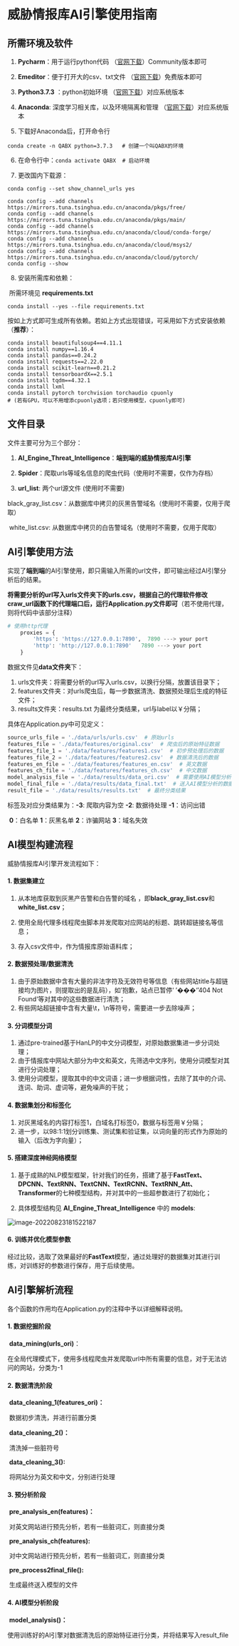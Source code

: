 # 威胁情报库AI引擎使用指南

## 所需环境及软件

1. **Pycharm**：用于运行python代码 （[官网下载](https://www.jetbrains.com/pycharm/download/#section=windows)）Community版本即可

2. **Emeditor**：便于打开大的csv、txt文件 （[官网下载](https://www.emeditor.com/download/)）免费版本即可

3. **Python3.7.3** ：python初始环境  （[官网下载](https://www.python.org/downloads/release/python-373/)）对应系统版本

4. **Anaconda**: 深度学习相关库，以及环境隔离和管理  （[官网下载](https://www.anaconda.com/)）对应系统版本

5. 下载好Anaconda后，打开命令行

```shell
conda create -n QABX python=3.7.3   # 创建一个叫QABX的环境
```

6. 在命令行中：`conda activate QABX  # 启动环境`

7. 更改国内下载源：

```shell
conda config --set show_channel_urls yes

conda config --add channels https://mirrors.tuna.tsinghua.edu.cn/anaconda/pkgs/free/
conda config --add channels https://mirrors.tuna.tsinghua.edu.cn/anaconda/pkgs/main/
conda config --add channels https://mirrors.tuna.tsinghua.edu.cn/anaconda/cloud/conda-forge/
conda config --add channels https://mirrors.tuna.tsinghua.edu.cn/anaconda/cloud/msys2/
conda config --add channels https://mirrors.tuna.tsinghua.edu.cn/anaconda/cloud/pytorch/
conda config --show
```

8. 安装所需库和依赖：

​	所需环境见 **requirements.txt**

```shell
conda install --yes --file requirements.txt
```

按如上方式即可生成所有依赖。若如上方式出现错误，可采用如下方式安装依赖（**推荐**）：

```shell
conda install beautifulsoup4==4.11.1
conda install numpy==1.16.4
conda install pandas==0.24.2
conda install requests==2.22.0
conda install scikit-learn==0.21.2
conda install tensorboardX==2.5.1
conda install tqdm==4.32.1
conda install lxml
conda install pytorch torchvision torchaudio cpuonly
# (若有GPU，可以不用增添cpuonly选项；若只使用模型，cpuonly即可)
```



## 文件目录

文件主要可分为三个部分：

1. **AI_Engine_Threat_Intelligence**：**端到端的威胁情报库AI引擎**

2. **Spider**：爬取urls等域名信息的爬虫代码（使用时不需要，仅作为存档）

3. **url_list**: 两个url源文件 (使用时不需要)

​			black_gray_list.csv：从数据库中拷贝的灰黑告警域名（使用时不需要，仅用于爬取）

​			white_list.csv: 从数据库中拷贝的白告警域名（使用时不需要，仅用于爬取）



## AI引擎使用方法

实现了**端到端**的AI引擎使用，即只需输入所需的url文件，即可输出经过AI引擎分析后的结果。

**将需要分析的url写入urls文件夹下的urls.csv，根据自己的代理软件修改craw_url函数下的代理端口后，运行Application.py文件即可**（若不使用代理，则将代码中该部分注释）

```python
# 使用http代理
    proxies = {
        'https': 'https://127.0.0.1:7890',  7890 ---> your port
        'http': 'http://127.0.0.1:7890'   7890 ---> your port
    }
```

数据文件见**data文件夹**下：

1. urls文件夹：将需要分析的url写入urls.csv，以换行分隔，放置该目录下；
2. features文件夹：对urls爬虫后，每一步数据清洗、数据预处理后生成的特征文件；
3. results文件夹：results.txt 为最终分类结果，url与label以￥分隔；

具体在Application.py中可见定义：

```python
source_urls_file = './data/urls/urls.csv'  # 原始urls
features_file = './data/features/original.csv'  # 爬虫后的原始特征数据
features_file_1 = './data/features/features1.csv'  # 初步预处理后的数据
features_file_2 = './data/features/features2.csv'  # 数据清洗后的数据
features_en_file = './data/features/features_en.csv'  # 英文数据
features_ch_file = './data/features/features_ch.csv'  # 中文数据
model_analysis_file = './data/results/data_ori.csv'  # 需要使用AI模型分析的数据
model_final_file = './data/results/data_final.txt'  # 送入AI模型分析的数据
result_file = './data/results/results.txt'  # 最终分类结果
```

标签及对应分类结果为：**-3**: 爬取内容为空  **-2**: 数据待处理  **-1**：访问出错 

​									       **0**：白名单  **1**：灰黑名单  **2**：诈骗网站  **3**：域名失效



## AI模型构建流程

威胁情报库AI引擎开发流程如下：

#### 1. 数据集建立

1. 从本地库获取到灰黑产告警和白告警的域名 ，即**black_gray_list.csv**和**white_list.csv**；

2. 使用全局代理多线程爬虫脚本并发爬取对应网站的标题、跳转超链接名等信息；

3. 存入csv文件中，作为情报库原始语料库；

#### 2. 数据预处理/数据清洗

1. 由于原始数据中含有大量的非法字符及无效符号等信息（有些网站title与超链接均为图片，则提取出的是乱码），如’抱歉，站点已暂停‘ ’���‘’404 Not Found‘等对其中的这些数据进行清洗；
2. 有些网站超链接中含有大量\t，\n等符号，需要进一步去除噪声；

#### 3. 分词模型分词

1. 通过pre-trained基于HanLP的中文分词模型，对原始数据集进一步分词处理；
2. 由于情报库中网站大部分为中文和英文，先筛选中文序列，使用分词模型对其进行分词处理；
3. 使用分词模型，提取其中的中文词语；进一步根据词性，去除了其中的介词、连词、助词、虚词等，避免噪声的干扰；

#### 4. 数据集划分和标签化

1. 对灰黑域名的内容打标签1，白域名打标签0，数据与标签用￥分隔；
2. 进一步，以98:1:1划分训练集、测试集和验证集，以词向量的形式作为原始的输入（后改为字向量）；

#### 5. 搭建深度神经网络模型

1. 基于成熟的NLP模型框架，针对我们的任务，搭建了基于**FastText、DPCNN、TextRNN、TextCNN、TextRCNN、TextRNN_Att、Transformer**的七种模型结构，并对其中的一些超参数进行了初始化；

2. 具体模型结构见 **AI_Engine_Threat_Intelligence** 中的 **models**:

<img src=".\models.png" alt="image-20220823181522187"  />

#### 6. 训练并优化模型参数

经过比较，选取了效果最好的**FastText**模型，通过处理好的数据集对其进行训练，对训练好的参数进行保存，用于后续使用。



## AI引擎解析流程

各个函数的作用均在Application.py的注释中予以详细解释说明。

#### 1. 数据挖掘阶段

​	**data_mining(urls_ori)**：

​	在全局代理模式下，使用多线程爬虫并发爬取url中所有需要的信息，对于无法访问的网站，分类为-1

#### 2. 数据清洗阶段

​	**data_cleaning_1(features_ori)：**

​	数据初步清洗，并进行前置分类

​	**data_cleaning_2()：**

​	清洗掉一些脏符号

​	**data_cleaning_3():**

​	将网站分为英文和中文，分别进行处理

#### 3. 预分析阶段

​	**pre_analysis_en(features)：**

​	对英文网站进行预先分析，若有一些脏词汇，则直接分类

​	**pre_analysis_ch(features):**

​	对中文网站进行预先分析，若有一些脏词汇，则直接分类

​	**pre_process2final_file():**

​	生成最终送入模型的文件

#### 4. AI模型分析阶段

​	**model_analysis()：**

​	使用训练好的AI引擎对数据清洗后的原始特征进行分类，并将结果写入result_file